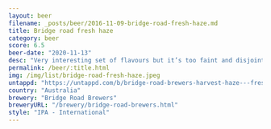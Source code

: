 ```yaml
---
layout: beer
filename: _posts/beer/2016-11-09-bridge-road-fresh-haze.md
title: Bridge road fresh haze
category: beer
score: 6.5
beer-date: "2020-11-13"
desc: "Very interesting set of flavours but it’s too faint and disjointed to make this a winner"
permalink: /beer/:title.html
img: /img/list/bridge-road-fresh-haze.jpeg
untappd: "https://untappd.com/b/bridge-road-brewers-harvest-haze---fresh-hop-ipa/3796719"
country: "Australia"
brewery: "Bridge Road Brewers"
breweryURL: "/brewery/bridge-road-brewers.html"
style: "IPA - International"
---
```

